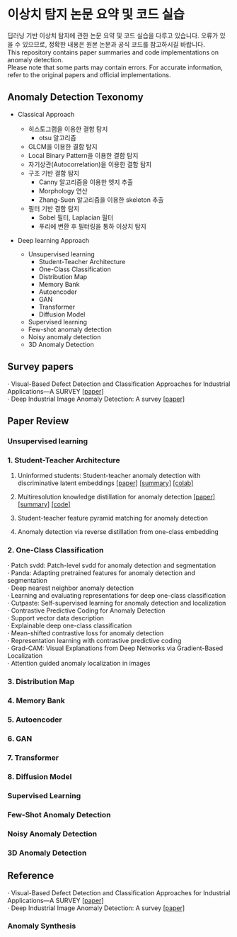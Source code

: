 # 이상치 탐지 논문 요약 및 코드 실습 
딥러닝 기반 이상치 탐지에 관한 논문 요약 및 코드 실습을 다루고 있습니다.
오류가 있을 수 있으므로, 정확한 내용은 원본 논문과 공식 코드를 참고하시길 바랍니다.  
This repository contains paper summaries and code implementations on anomaly detection.  
Please note that some parts may contain errors. For accurate information, refer to the original papers and official implementations.  

  
## Anomaly Detection Texonomy    
* Classical Approach
  * 히스토그램을 이용한 결함 탐지
    * otsu 알고리즘
  * GLCM을 이용한 결함 탐지
  * Local Binary Pattern을 이용한 결함 탐지
  * 자기상관(Autocorrelation)을 이용한 결함 탐지
  * 구조 기반 결함 탐지
    * Canny 알고리즘을 이용한 엣지 추출
    * Morphology 연산
    * Zhang-Suen 알고리즘을 이용한 skeleton 추출
  * 필터 기반 결함 탐지
    * Sobel 필터, Laplacian 필터
    * 푸리에 변환 후 필터링을 통하 이상치 탐지
   
* Deep learning Approach
  * Unsupervised learning
    * Student-Teacher Architecture
    * One-Class Classification
    * Distribution Map
    * Memory Bank
    * Autoencoder
    * GAN
    * Transformer
    * Diffusion Model
  * Supervised learning
  * Few-shot anomaly detection
  * Noisy anomaly detection
  * 3D Anomaly Detection


## Survey papers  
$\cdot$ Visual-Based Defect Detection and Classification Approaches for Industrial Applications—A SURVEY [[paper]](https://www.mdpi.com/1424-8220/20/5/1459)  
$\cdot$ Deep Industrial Image Anomaly Detection: A survey [[paper]](https://arxiv.org/abs/2301.11514)  


## Paper Review
### Unsupervised learning
### 1. Student-Teacher Architecture  

1. Uninformed students: Student-teacher anomaly detection with discriminative latent embeddings
[[paper]](https://arxiv.org/pdf/2011.11108)
[[summary]](https://sogsog.tistory.com/53)
[[colab]](https://github.com/henyu0117-cloud/ADcode/blob/73c10ec7655f557f17329f655e292914acb30104/1%20Student-Teacher%20Architecture/Multiresolution%20Knowledge%20Distillation%20for%20Anomaly%20Detection.ipynb)  

2. Multiresolution knowledge distillation for anomaly detection 
[[paper]](https://arxiv.org/pdf/2011.11108)
[[summary]](https://sogsog.tistory.com/53)
[[code]](https://github.com/henyu0117-cloud/ADcode/blob/73c10ec7655f557f17329f655e292914acb30104/1%20Student-Teacher%20Architecture/Multiresolution%20Knowledge%20Distillation%20for%20Anomaly%20Detection.ipynb)  

4. Student-teacher feature pyramid matching for anomaly detection  

5. Anomaly detection via reverse distillation from one-class embedding  

### 2. One-Class Classification  
$\cdot$ Patch svdd: Patch-level svdd for anomaly detection and segmentation  
$\cdot$ Panda: Adapting pretrained features for anomaly detection and segmentation  
$\cdot$ Deep nearest neighbor anomaly detection  
$\cdot$ Learning and evaluating representations for deep one-class classification  
$\cdot$ Cutpaste: Self-supervised learning for anomaly detection and localization  
$\cdot$ Contrastive Predictive Coding for Anomaly Detection  
$\cdot$ Support vector data description  
$\cdot$ Explainable deep one-class classification  
$\cdot$ Mean-shifted contrastive loss for anomaly detection  
$\cdot$ Representation learning with contrastive predictive coding  
$\cdot$ Grad-CAM: Visual Explanations from Deep Networks via Gradient-Based Localization  
$\cdot$ Attention guided anomaly localization in images  
  
### 3. Distribution Map  

### 4. Memory Bank  

### 5. Autoencoder  

### 6. GAN

### 7. Transformer  

### 8. Diffusion Model  

### Supervised Learning

### Few-Shot Anomaly Detection  

### Noisy Anomaly Detection  

### 3D Anomaly Detection

## Reference
$\cdot$ Visual-Based Defect Detection and Classification Approaches for Industrial Applications—A SURVEY [[paper]](https://www.mdpi.com/1424-8220/20/5/1459)  
$\cdot$ Deep Industrial Image Anomaly Detection: A survey [[paper]](https://arxiv.org/abs/2301.11514)  


### Anomaly Synthesis  
